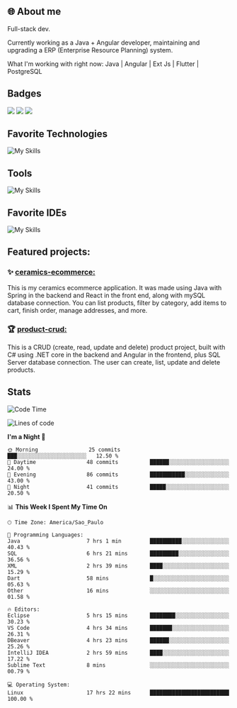 ## 🌐 About me
Full-stack dev.

Currently working as a Java + Angular developer, maintaining and upgrading a ERP (Enterprise Resource Planning) system.

What I'm working with right now: Java | Angular | Ext Js | Flutter | PostgreSQL


## Badges

<div style="display: inline_block">
  <a href="https://www.credly.com/badges/bc4739f2-3a6a-4965-9292-0904b55d9652/public_url"><img src="https://github.com/user-attachments/assets/0c2e9028-389c-426c-b849-4bd29abbc0cb"></img></a>
  <a href="https://www.credly.com/badges/b0f4b2f6-34ec-4c0b-880f-cde76b902026/public_url"><img src="https://github.com/user-attachments/assets/07231ffe-f6b7-424a-bcc4-543fa6b2d97f"></img></a>
  <a href="https://www.credly.com/badges/63f31529-f407-4018-99b5-57cff1406859"><img src="https://github.com/user-attachments/assets/8d692ed8-6378-45f1-953d-ee95101adbcf"></img></a>

</div>

## Favorite Technologies

![My Skills](https://go-skill-icons.vercel.app/api/icons?i=java,spring,react,angular,typescript,javascript,cs,dotnet&perline=4&titles=true)

## Tools

![My Skills](https://go-skill-icons.vercel.app/api/icons?i=aws,gitlab,git,docker&perline=4&titles=true)

## Favorite IDEs

![My Skills](https://go-skill-icons.vercel.app/api/icons?i=idea,webstorm&perline=3&titles=true)

## Featured projects: 

### :sparkles: [ceramics-ecommerce:](https://github.com/marianarossi/ceramics-ecommerce-API)
This is my ceramics ecommerce application. It was made using Java with Spring in the backend and React in the front end, along with mySQL database connection. You can list products, filter by category, add items to cart, finish order, manage addresses, and more.

### :trophy: [product-crud:](https://github.com/marianarossi/.netCore-product-webAPI)
This is a CRUD (create, read, update and delete) product project, built with C# using .NET core in the backend and Angular in the frontend, plus SQL Server database connection. The user can create, list, update and delete products. 


## Stats

<!--START_SECTION:waka-->
![Code Time](http://img.shields.io/badge/Code%20Time-318%20hrs%2048%20mins-blue)

![Lines of code](https://img.shields.io/badge/From%20Hello%20World%20I%27ve%20Written-41.2%20thousand%20lines%20of%20code-blue)

**I'm a Night 🦉** 

```text
🌞 Morning                25 commits          ███░░░░░░░░░░░░░░░░░░░░░░   12.50 % 
🌆 Daytime                48 commits          ██████░░░░░░░░░░░░░░░░░░░   24.00 % 
🌃 Evening                86 commits          ███████████░░░░░░░░░░░░░░   43.00 % 
🌙 Night                  41 commits          █████░░░░░░░░░░░░░░░░░░░░   20.50 % 
```


📊 **This Week I Spent My Time On** 

```text
🕑︎ Time Zone: America/Sao_Paulo

💬 Programming Languages: 
Java                     7 hrs 1 min         ██████████░░░░░░░░░░░░░░░   40.43 % 
SQL                      6 hrs 21 mins       █████████░░░░░░░░░░░░░░░░   36.56 % 
XML                      2 hrs 39 mins       ████░░░░░░░░░░░░░░░░░░░░░   15.29 % 
Dart                     58 mins             █░░░░░░░░░░░░░░░░░░░░░░░░   05.63 % 
Other                    16 mins             ░░░░░░░░░░░░░░░░░░░░░░░░░   01.58 % 

🔥 Editors: 
Eclipse                  5 hrs 15 mins       ████████░░░░░░░░░░░░░░░░░   30.23 % 
VS Code                  4 hrs 34 mins       ███████░░░░░░░░░░░░░░░░░░   26.31 % 
DBeaver                  4 hrs 23 mins       ██████░░░░░░░░░░░░░░░░░░░   25.26 % 
IntelliJ IDEA            2 hrs 59 mins       ████░░░░░░░░░░░░░░░░░░░░░   17.22 % 
Sublime Text             8 mins              ░░░░░░░░░░░░░░░░░░░░░░░░░   00.79 % 

💻 Operating System: 
Linux                    17 hrs 22 mins      █████████████████████████   100.00 % 
```


<!--END_SECTION:waka-->
